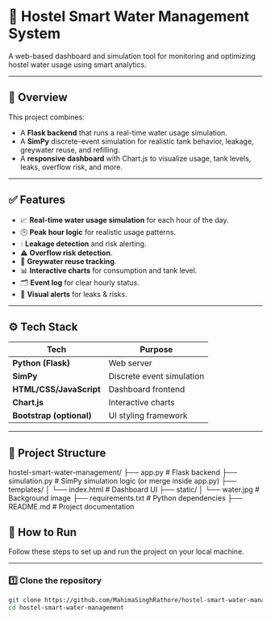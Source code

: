 # 🚰 Hostel Smart Water Management System

A web-based dashboard and simulation tool for monitoring and optimizing hostel water usage using smart analytics.

---

## 📌 Overview

This project combines:
- A **Flask backend** that runs a real-time water usage simulation.
- A **SimPy** discrete-event simulation for realistic tank behavior, leakage, greywater reuse, and refilling.
- A **responsive dashboard** with Chart.js to visualize usage, tank levels, leaks, overflow risk, and more.

---

## ✅ Features

- 📈 **Real-time water usage simulation** for each hour of the day.
- 🕒 **Peak hour logic** for realistic usage patterns.
- 💧 **Leakage detection** and risk alerting.
- ⚠️ **Overflow risk detection**.
- 🔁 **Greywater reuse tracking**.
- 📊 **Interactive charts** for consumption and tank level.
- 🗂️ **Event log** for clear hourly status.
- 🚨 **Visual alerts** for leaks & risks.

---

## ⚙️ Tech Stack

| Tech | Purpose |
|------|---------|
| **Python (Flask)** | Web server |
| **SimPy** | Discrete event simulation |
| **HTML/CSS/JavaScript** | Dashboard frontend |
| **Chart.js** | Interactive charts |
| **Bootstrap (optional)** | UI styling framework |

---

## 📂 Project Structure

hostel-smart-water-management/
├── app.py # Flask backend
├── simulation.py # SimPy simulation logic (or merge inside app.py)
├── templates/
│ └── index.html # Dashboard UI
├── static/
│ └── water.jpg # Background image
├── requirements.txt # Python dependencies
├── README.md # Project documentation


## 🚀 How to Run

Follow these steps to set up and run the project on your local machine.

---

### 1️⃣ Clone the repository

```bash
git clone https://github.com/MahimaSinghRathore/hostel-smart-water-management.git
cd hostel-smart-water-management
